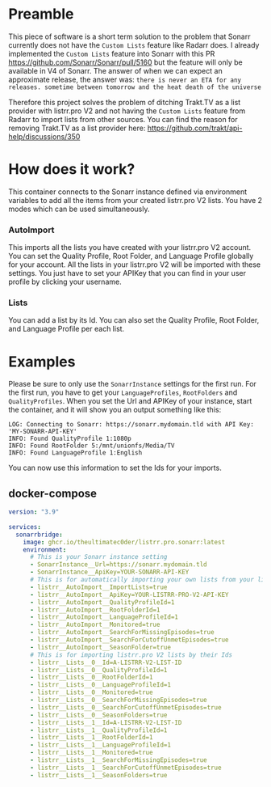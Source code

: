 # Preamble
This piece of software is a short term solution to the problem that Sonarr currently does not have the `Custom Lists` feature like Radarr does. I already implemented the `Custom Lists` feature into Sonarr with this PR https://github.com/Sonarr/Sonarr/pull/5160 but the feature will only be available in V4 of Sonarr. The answer of when we can expect an approximate release, the answer was: `there is never an ETA for any releases. sometime between tomorrow and the heat death of the universe`

Therefore this project solves the problem of ditching Trakt.TV as a list provider with listrr.pro V2 and not having the `Custom Lists` feature from Radarr to import lists from other sources. You can find the reason for removing Trakt.TV as a list provider here: https://github.com/trakt/api-help/discussions/350

# How does it work?
This container connects to the Sonarr instance defined via environment variables to add all the items from your created listrr.pro V2 lists. You have 2 modes which can be used simultaneously.

### AutoImport
This imports all the lists you have created with your listrr.pro V2 account. You can set the Quality Profile, Root Folder, and Language Profile globally for your account. All the lists in your listrr.pro V2 will be imported with these settings. You just have to set your APIKey that you can find in your user profile by clicking your username.

### Lists
You can add a list by its Id. You can also set the Quality Profile, Root Folder, and Language Profile per each list.


# Examples
Please be sure to only use the `SonarrInstance` settings for the first run. For the first run, you have to get your `LanguageProfiles`, `RootFolders` and `QualityProfiles`. When you set the Url and APIKey of your instance, start the container, and it will show you an output something like this:

```
LOG: Connecting to Sonarr: https://sonarr.mydomain.tld with API Key: 'MY-SONARR-API-KEY'
INFO: Found QualityProfile 1:1080p
INFO: Found RootFolder 5:/mnt/unionfs/Media/TV
INFO: Found LanguageProfile 1:English
```

You can now use this information to set the Ids for your imports.

## docker-compose
``` yaml
version: "3.9"
   
services:
  sonarrbridge:
    image: ghcr.io/theultimatec0der/listrr.pro.sonarr:latest
    environment:
      # This is your Sonarr instance setting
      - SonarrInstance__Url=https://sonarr.mydomain.tld
      - SonarrInstance__ApiKey=YOUR-SONARR-API-KEY
      # This is for automatically importing your own lists from your listrr.pro V2 account
      - listrr__AutoImport__ImportLists=true
      - listrr__AutoImport__ApiKey=YOUR-LISTRR-PRO-V2-API-KEY
      - listrr__AutoImport__QualityProfileId=1
      - listrr__AutoImport__RootFolderId=1
      - listrr__AutoImport__LanguageProfileId=1
      - listrr__AutoImport__Monitored=true
      - listrr__AutoImport__SearchForMissingEpisodes=true
      - listrr__AutoImport__SearchForCutoffUnmetEpisodes=true
      - listrr__AutoImport__SeasonFolder=true
      # This is for importing listrr.pro V2 lists by their Ids
      - listrr__Lists__0__Id=A-LISTRR-V2-LIST-ID
      - listrr__Lists__0__QualityProfileId=1
      - listrr__Lists__0__RootFolderId=1
      - listrr__Lists__0__LanguageProfileId=1
      - listrr__Lists__0__Monitored=true
      - listrr__Lists__0__SearchForMissingEpisodes=true
      - listrr__Lists__0__SearchForCutoffUnmetEpisodes=true
      - listrr__Lists__0__SeasonFolders=true
      - listrr__Lists__1__Id=A-LISTRR-V2-LIST-ID
      - listrr__Lists__1__QualityProfileId=1
      - listrr__Lists__1__RootFolderId=1
      - listrr__Lists__1__LanguageProfileId=1
      - listrr__Lists__1__Monitored=true
      - listrr__Lists__1__SearchForMissingEpisodes=true
      - listrr__Lists__1__SearchForCutoffUnmetEpisodes=true
      - listrr__Lists__1__SeasonFolders=true
```
